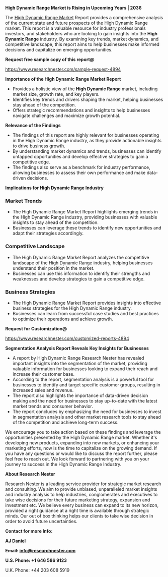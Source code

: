 ﻿<a name="_hlk168570615"></a><a name="_hlk168498031"></a>**High Dynamic Range Market is Rising in Upcoming Years | 2036**

The [High Dynamic Range Market](https://www.researchnester.com/reports/high-dynamic-range-market/4894) Report provides a comprehensive analysis of the current state and future prospects of the High Dynamic Range market. This report is a valuable resource for industry professionals investors, and stakeholders who are looking to gain insights into the **High Dynamic Range** industry. By examining key trends, market dynamics, and competitive landscape, this report aims to help businesses make informed decisions and capitalize on emerging opportunities.

**Request free sample copy of this report@**

<https://www.researchnester.com/sample-request-4894> 

**Importance of the High Dynamic Range Market Report**

- Provides a holistic view of the **High Dynamic Range** market, including market size, growth rate, and key players.
- Identifies key trends and drivers shaping the market, helping businesses stay ahead of the competition.
- Offers strategic recommendations and insights to help businesses navigate challenges and maximize growth potential.

**Relevance of the Findings**

- The findings of this report are highly relevant for businesses operating in the High Dynamic Range industry, as they provide actionable insights to drive business growth.
- By understanding market dynamics and trends, businesses can identify untapped opportunities and develop effective strategies to gain a competitive edge.
- The findings also serve as a benchmark for industry performance, allowing businesses to assess their own performance and make data-driven decisions.

**Implications for High Dynamic Range Industry**
### **Market Trends**
- The High Dynamic Range Market Report highlights emerging trends in the High Dynamic Range industry, providing businesses with valuable insights to stay ahead of the competition.
- Businesses can leverage these trends to identify new opportunities and adapt their strategies accordingly.
### **Competitive Landscape**
- The High Dynamic Range Market Report analyzes the competitive landscape of the High Dynamic Range industry, helping businesses understand their position in the market.
- Businesses can use this information to identify their strengths and weaknesses and develop strategies to gain a competitive edge.
### **Business Strategies**
- The High Dynamic Range Market Report provides insights into effective business strategies for the High Dynamic Range industry.
- Businesses can learn from successful case studies and best practices to optimize their operations and achieve growth.

**Request for Customization@**

<https://www.researchnester.com/customized-reports-4894> 

**Segmentation Analysis Report Reveals Key Insights for Businesses**

- A report by High Dynamic Range Research Nester has revealed important insights into the segmentation of the market, providing valuable information for businesses looking to expand their reach and increase their customer base.
- According to the report, segmentation analysis is a powerful tool for businesses to identify and target specific customer groups, resulting in increased sales and revenue.
- The report also highlights the importance of data-driven decision making and the need for businesses to stay up-to-date with the latest market trends and consumer behavior.
- The report concludes by emphasizing the need for businesses to invest in segmentation analysis and other market research tools to stay ahead of the competition and achieve long-term success.

We encourage you to take action based on these findings and leverage the opportunities presented by the High Dynamic Range market. Whether it's developing new products, expanding into new markets, or enhancing your marketing efforts, now is the time to capitalize on the growing demand. If you have any questions or would like to discuss the report further, please feel free to reach out. We look forward to partnering with you on your journey to success in the High Dynamic Range Industry.

**About Research Nester**

Research Nester is a leading service provider for strategic market research and consulting. We aim to provide unbiased, unparalleled market insights and industry analysis to help industries, conglomerates and executives to take wise decisions for their future marketing strategy, expansion and investment etc. We believe every business can expand to its new horizon, provided a right guidance at a right time is available through strategic minds. Our out of box thinking helps our clients to take wise decision in order to avoid future uncertainties.

**Contact for more Info:**

**AJ Daniel**

**Email: info@researchnester.com**

**U.S. Phone: +1 646 586 9123**

U.K. Phone: +44 203 608 5919



